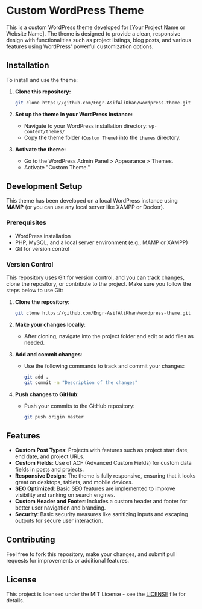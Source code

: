 # Custom WordPress Theme

This is a custom WordPress theme developed for [Your Project Name or Website Name]. The theme is designed to provide a clean, responsive design with functionalities such as project listings, blog posts, and various features using WordPress' powerful customization options.

## Installation

To install and use the theme:

1. **Clone this repository:**
   ```bash
   git clone https://github.com/Engr-AsifAliKhan/wordpress-theme.git
   ```

2. **Set up the theme in your WordPress instance:**
   - Navigate to your WordPress installation directory: `wp-content/themes/`
   - Copy the theme folder (`Custom Theme`) into the `themes` directory.

3. **Activate the theme:**
   - Go to the WordPress Admin Panel > Appearance > Themes.
   - Activate "Custom Theme."

## Development Setup

This theme has been developed on a local WordPress instance using **MAMP** (or you can use any local server like XAMPP or Docker).

### Prerequisites

- WordPress installation
- PHP, MySQL, and a local server environment (e.g., MAMP or XAMPP)
- Git for version control

### Version Control

This repository uses Git for version control, and you can track changes, clone the repository, or contribute to the project. Make sure you follow the steps below to use Git:

1. **Clone the repository**:
   ```bash
   git clone https://github.com/Engr-AsifAliKhan/wordpress-theme.git
   ```

2. **Make your changes locally**:
   - After cloning, navigate into the project folder and edit or add files as needed.

3. **Add and commit changes**:
   - Use the following commands to track and commit your changes:
     ```bash
     git add .
     git commit -m "Description of the changes"
     ```

4. **Push changes to GitHub**:
   - Push your commits to the GitHub repository:
     ```bash
     git push origin master
     ```

## Features

- **Custom Post Types**: Projects with features such as project start date, end date, and project URLs.
- **Custom Fields**: Use of ACF (Advanced Custom Fields) for custom data fields in posts and projects.
- **Responsive Design**: The theme is fully responsive, ensuring that it looks great on desktops, tablets, and mobile devices.
- **SEO Optimized**: Basic SEO features are implemented to improve visibility and ranking on search engines.
- **Custom Header and Footer**: Includes a custom header and footer for better user navigation and branding.
- **Security**: Basic security measures like sanitizing inputs and escaping outputs for secure user interaction.

## Contributing

Feel free to fork this repository, make your changes, and submit pull requests for improvements or additional features.

## License

This project is licensed under the MIT License - see the [LICENSE](LICENSE) file for details.

